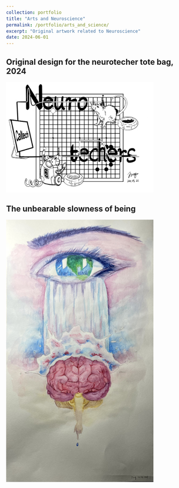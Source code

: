 ```yaml
---
collection: portfolio
title: "Arts and Neuroscience"
permalink: /portfolio/arts_and_science/
excerpt: "Original artwork related to Neuroscience"
date: 2024-06-01
---
```


Original design for the neurotecher tote bag, 2024
------
<img src="/images/neurotech.jpeg" alt="Neurotech Image" style="width: 400px; height: auto;">

The unbearable slowness of being
------

<img src="/images/slowness.jpg" alt="The unbearable slowness of being" style="width: 400px; height: auto;">
